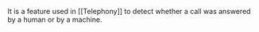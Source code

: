 It is a feature used in [[Telephony]] to detect whether a call was answered by a human or by a machine.